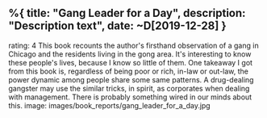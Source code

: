 %{
  title: "Gang Leader for a Day",
  description: "Description text",
  date: ~D[2019-12-28]
}
---
rating: 4
This book recounts the author's firsthand observation of a gang in Chicago and the residents living in the gong area. It's interesting to know these people's lives, because I know so little of them. One takeaway I got from this book is, regardless of being poor or rich, in-law or out-law, the power dynamic among people share some same patterns. A drug-dealing gangster may use the similar tricks, in spirit, as corporates when dealing with management. There is probably something wired in our minds about this.
image: images/book_reports/gang_leader_for_a_day.jpg
